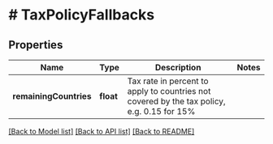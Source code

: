 # # TaxPolicyFallbacks

## Properties

Name | Type | Description | Notes
------------ | ------------- | ------------- | -------------
**remainingCountries** | **float** | Tax rate in percent to apply to countries not covered by the tax policy, e.g. 0.15 for 15% |

[[Back to Model list]](../../README.md#models) [[Back to API list]](../../README.md#endpoints) [[Back to README]](../../README.md)
